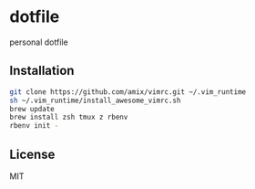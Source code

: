 
# dotfile

personal dotfile

## Installation

```bash
git clone https://github.com/amix/vimrc.git ~/.vim_runtime
sh ~/.vim_runtime/install_awesome_vimrc.sh
brew update
brew install zsh tmux z rbenv
rbenv init -
```

## License

MIT

